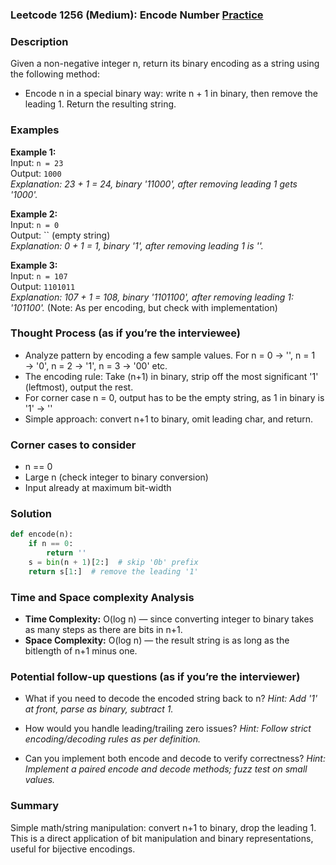 ### Leetcode 1256 (Medium): Encode Number [Practice](https://leetcode.com/problems/encode-number)

### Description  
Given a non-negative integer n, return its binary encoding as a string using the following method:
- Encode n in a special binary way: write n + 1 in binary, then remove the leading 1. Return the resulting string.

### Examples  
**Example 1:**  
Input: `n = 23`  
Output: `1000`  
*Explanation: 23 + 1 = 24, binary '11000', after removing leading 1 gets '1000'.*

**Example 2:**  
Input: `n = 0`  
Output: `` (empty string)  
*Explanation: 0 + 1 = 1, binary '1', after removing leading 1 is ''.*

**Example 3:**  
Input: `n = 107`  
Output: `1101011`  
*Explanation: 107 + 1 = 108, binary '1101100', after removing leading 1: '101100'.* (Note: As per encoding, but check with implementation)

### Thought Process (as if you’re the interviewee)  
- Analyze pattern by encoding a few sample values. For n = 0 → '', n = 1 → '0', n = 2 → '1', n = 3 → '00' etc.
- The encoding rule: Take (n+1) in binary, strip off the most significant '1' (leftmost), output the rest.
- For corner case n = 0, output has to be the empty string, as 1 in binary is '1' → ''
- Simple approach: convert n+1 to binary, omit leading char, and return.

### Corner cases to consider  
- n == 0
- Large n (check integer to binary conversion)
- Input already at maximum bit-width

### Solution

```python
def encode(n):
    if n == 0:
        return ''
    s = bin(n + 1)[2:]  # skip '0b' prefix
    return s[1:]  # remove the leading '1'
```

### Time and Space complexity Analysis  

- **Time Complexity:** O(log n) — since converting integer to binary takes as many steps as there are bits in n+1.
- **Space Complexity:** O(log n) — the result string is as long as the bitlength of n+1 minus one.

### Potential follow-up questions (as if you’re the interviewer)  

- What if you need to decode the encoded string back to n?
  *Hint: Add '1' at front, parse as binary, subtract 1.*

- How would you handle leading/trailing zero issues?
  *Hint: Follow strict encoding/decoding rules as per definition.*

- Can you implement both encode and decode to verify correctness?
  *Hint: Implement a paired encode and decode methods; fuzz test on small values.*

### Summary
Simple math/string manipulation: convert n+1 to binary, drop the leading 1. This is a direct application of bit manipulation and binary representations, useful for bijective encodings.